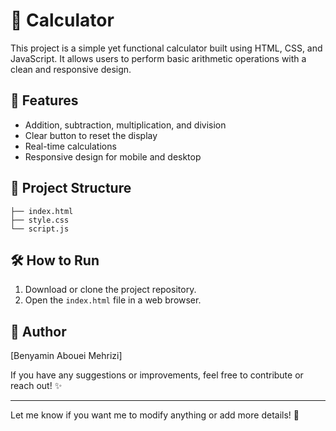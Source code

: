 # 🧮 Calculator

This project is a simple yet functional calculator built using HTML, CSS, and JavaScript. It allows users to perform basic arithmetic operations with a clean and responsive design.

## 🚀 Features
- Addition, subtraction, multiplication, and division
- Clear button to reset the display
- Real-time calculations
- Responsive design for mobile and desktop

## 📂 Project Structure
```
├── index.html
├── style.css
└── script.js
```

## 🛠️ How to Run
1. Download or clone the project repository.
2. Open the `index.html` file in a web browser.

## 📌 Author
[Benyamin Abouei Mehrizi]

If you have any suggestions or improvements, feel free to contribute or reach out! ✨

---

Let me know if you want me to modify anything or add more details! 🚀

